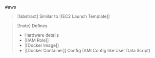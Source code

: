 #aws 
>[!abstract] Similar to [[EC2 Launch Template]]

>[!note] Defines
>- Hardware details
>- [[IAM Role]]
>- [[Docker Image]]
>- [[Docker Container]] Config (AMI Config like User Data Script)